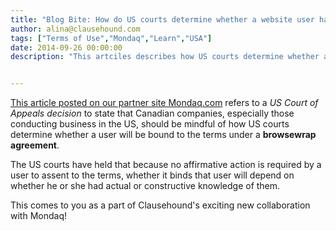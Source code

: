 ```yaml
---
title: "Blog Bite: How do US courts determine whether a website user has assented to its terms under a browsewrap agreement?"
author: alina@clausehound.com
tags: ["Terms of Use","Mondaq","Learn","USA"]
date: 2014-09-26 00:00:00
description: "This artciles describes how US courts determine whether a website user has assented to its terms under a browsewrap agreement."


---
```


[This article posted on our partner site Mondaq.com](http://www.mondaq.com/canada/x/342684/IT+internet/Website+Terms+and+Conditions+What+Constitutes+Acceptance+A+Recent+US+Case+Casts+Doubt) refers to a *US Court of Appeals decision* to state that Canadian companies, especially those conducting business in the US, should be mindful of how US courts determine whether a user will be bound to the terms under a **browsewrap agreement**. 

The US courts have held that because no affirmative action is required by a user to assent to the terms, whether it binds that user will depend on whether he or she had actual or constructive knowledge of them.

This comes to you as a part of Clausehound's exciting new collaboration with Mondaq!
